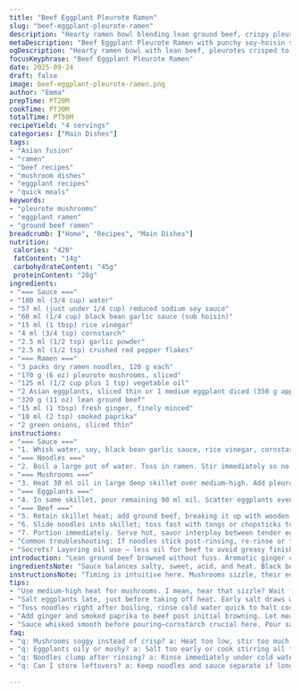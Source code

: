 ```yaml
---
title: "Beef Eggplant Pleurote Ramen"
slug: "beef-eggplant-pleurote-ramen"
description: "Hearty ramen bowl blending lean ground beef, crispy pleurotes, and tender Asian eggplants tossed in a punchy soy-hoisin sauce with a hint of rice vinegar and heat from chili flakes. Uses fresh ginger and paprika for warmth. Noodles boiled to al dente, tossed quickly to keep texture. Sauce thickened slightly with cornstarch for cling. Vegetables cooked separately in stages to lock in color and texture. Anwsering kitchen hiccups like oily or soggy eggplants with quick tricks. The dish serves 4 and takes roughly 50 minutes including prep and cooking."
metaDescription: "Beef Eggplant Pleurote Ramen with punchy soy-hoisin sauce, tender eggplants, crisp mushrooms, and al dente noodles. 50 mins, serves 4, Asian fusion flavor bold and layered."
ogDescription: "Hearty ramen bowl with lean beef, pleurotes crisped to golden, silky Asian eggplants caramelized just right, noodles tossed al dente in thickened savory sauce."
focusKeyphrase: "Beef Eggplant Pleurote Ramen"
date: 2025-09-24
draft: false
image: beef-eggplant-pleurote-ramen.png
author: "Emma"
prepTime: PT20M
cookTime: PT30M
totalTime: PT50M
recipeYield: "4 servings"
categories: ["Main Dishes"]
tags:
- "Asian fusion"
- "ramen"
- "beef recipes"
- "mushroom dishes"
- "eggplant recipes"
- "quick meals"
keywords:
- "pleurote mushrooms"
- "eggplant ramen"
- "ground beef ramen"
breadcrumb: ["Home", "Recipes", "Main Dishes"]
nutrition: 
 calories: "420"
 fatContent: "14g"
 carbohydrateContent: "45g"
 proteinContent: "28g"
ingredients:
- "=== Sauce ==="
- "180 ml (3/4 cup) water"
- "57 ml (just under 1/4 cup) reduced sodium soy sauce"
- "60 ml (1/4 cup) black bean garlic sauce (sub hoisin)"
- "15 ml (1 tbsp) rice vinegar"
- "4 ml (3/4 tsp) cornstarch"
- "2.5 ml (1/2 tsp) garlic powder"
- "2.5 ml (1/2 tsp) crushed red pepper flakes"
- "=== Ramen ==="
- "3 packs dry ramen noodles, 120 g each"
- "170 g (6 oz) pleurote mushrooms, sliced"
- "125 ml (1/2 cup plus 1 tsp) vegetable oil"
- "2 Asian eggplants, sliced thin or 1 medium eggplant diced (350 g approx)"
- "320 g (11 oz) lean ground beef"
- "15 ml (1 tbsp) fresh ginger, finely minced"
- "10 ml (2 tsp) smoked paprika"
- "2 green onions, sliced thin"
instructions:
- "=== Sauce ==="
- "1. Whisk water, soy, black bean garlic sauce, rice vinegar, cornstarch, garlic powder, and chili flakes till smooth. Set aside."
- "=== Noodles ==="
- "2. Boil a large pot of water. Toss in ramen. Stir immediately so no clumping. Watch carefully. Cook 2–3 minutes till noodles just lose bite; al dente is key. Drain and rinse under cold running water to stop cooking and strip excess surface starch. Set aside."
- "=== Mushrooms ==="
- "3. Heat 30 ml oil in large deep skillet over medium-high. Add pleurotes, spread out, don’t stir too often. Wait till bottoms golden and crisp, orange-brown patches showing, ~7 minutes. The sizzle will calm, mushrooms shrink and firm. Remove with slotted spoon to paper towel to drain; keeps mushroom integrity; no sogginess here."
- "=== Eggplants ==="
- "4. In same skillet, pour remaining 90 ml oil. Scatter eggplants evenly. Cook on medium-high. Resist moving them for 3–4 minutes — let edges caramelize, color deepens, smells turn sweet. Flip or toss gently after slices look translucent and soft, another 3–4 minutes. They should yield but not mush. Light sprinkle salt just before stopping to draw moisture without drowning the oil. Keep eggplants separate from mushrooms to preserve both textures. Slide eggplants beside mushrooms on plate."
- "=== Beef ==="
- "5. Retain skillet heat; add ground beef, breaking it up with wooden spoon. Let meat brown without stirring for first couple minutes — you want proper crust formation, not stewing. Then stir and crumble, add minced ginger and smoked paprika. Keep stirring; ginger releases sharp steam, paprika oils out. After 1–2 minutes, pour sauce in liquid form. Stir to combine, bring bubbling rapidly."
- "6. Slide noodles into skillet; toss fast with tongs or chopsticks to coat every strand in sauce before thickening traps itself. Fold in mushrooms, eggplants, and sliced green onions quickly. Heat through until sauce thickens and clings, about 1 minute more. Should be glossy and viscous, everything coated but still individual textures visible."
- "7. Portion immediately. Serve hot, savor interplay between tender eggplants, chewy noodles, crisp mushrooms, pungent beef."
- "Common troubleshooting: If noodles stick post-rinsing, re-rinse or toss with bit oil before tossing in sauce. Eggplants soggy? Next time salt early and drain excess moisture. Mushrooms not crisp? Use hot pan and minimal stirring."
- "Secrets? Layering oil use – less oil for beef to avoid greasy finish; cooking proteins last for flavor buildup. Skip black bean garlic sauce for hoisin or miso-thinned with water for different flavor twist."
introduction: "Lean ground beef browned without fuss. Aromatic ginger chiming low under bold paprika spice. Eggplants sliced broad – their glossy purple skin cracking under heat; caramel edges and silky flesh. Pleurotes, almost crispy, golden, earthy undertones. Noodles tossed al dente, coated in a dance of salty soy and sweet-spiced black bean garlic sauce, brightened with rice vinegar and heat. Cooked in waves; mushrooms first for texture, eggplants for sweetness, beef for richness, noodles to soak it all. Technique and timing matter. No mushy veg. No limp noodles. Just a grabby, layered bowl that sings umami. A riff on ramen – different. Because texture and aroma must work tight within the bowl, vibrate on your tongue."
ingredientsNote: "Sauce balances salty, sweet, acid, and heat. Black bean garlic sauce swaps hoisin for deeper umami, while cornstarch thickens fluid to coat noodles evenly. You can replace ground beef with ground turkey or pork if leaning lighter or different texture. Shitake or oyster mushrooms can sub pleurotes without losing earthiness, though pleurotes get crispier edges. Asian eggplants bring thin skin and silky insides; globe eggplants work but peel thick skins if desired. Fresh ginger is a must; powders won’t replicate sharp aroma. Oil quantity matters – layering oil prevents beef from soaking up too much and keeps mushrooms crispy. Ramen noodles should be fresh or dried; instant ramen with seasoning packets discarded, use plain noodles only and adjust sauce salt balance accordingly."
instructionsNote: "Timing is intuitive here. Mushrooms sizzle, their edges go crisp and brown before fully shrinking. Avoid constant stirring or you’ll lose that texture. Eggplants must sit in hot oil long enough to caramelize on one side before turning; this is what gives bite and avoids spongy oil-soaked cubes. Ground beef browned first without crowding lets meat develop flavor through Maillard reaction; addition of ginger and paprika follows immediately to bloom their aromatics in residual heat. Sauce whisked smooth before pour-in ensures no lumps, cornstarch works only when brought to boil. Toss noodles right after boiling before adding to skillet to keep them from sticking and becoming mush. Always finish with green onions raw for color and freshness. Don’t delay serving, the noodles will soak up sauce and lose bite quickly."
tips:
- "Use medium-high heat for mushrooms. I mean, hear that sizzle? Wait for edges to brown crisp, orange patches like burnt umber. Don’t stir too often or they steam instead of crisp. Remove with slotted spoon straight to paper towel. Keeps crunch, stops mushy puddle. Mushrooms lose moisture fast."
- "Salt eggplants late, just before taking off heat. Early salt draws water but traps oil, soggy mess. Wait 'till caramel edges form, smell sweet, almost nutty. Flip only after translucent, tender—but firm. Toss gently or flip – bruising turns into mush. Keep mushrooms and eggplants cooked separately. Textures matter drastically."
- "Toss noodles right after boiling, rinse cold water quick to halt cooking. Watch closely; 2 to 3 mins max, watch bubbles slow and noodles snap bite just gone. Use fresh or dried ramen with no seasoning packets. If noodles stick post-rinse, toss with little oil before saucing to avoid glue ball. Timing here makes huge difference."
- "Add ginger and smoked paprika to beef post initial browning. Let meat form crust first, no stirring first few minutes or beef stews, no flavor buildup. Ginger fresh and minced gives sharp aroma, paprika oils out heat and smokiness instantly. Pour sauce when beef fully browned but still slightly pink inside. Sauce thickens quicker then, clings noodles better."
- "Sauce whisked smooth before pouring—cornstarch crucial here. Pour sauce in liquid form into hot beef, stir fast, bubbles tell when thickened. Toss noodles in right after, coat every strand before sauce gels. Quick mixing prevents clumps or uneven coating. Finish with green onions raw. Keep heat moderate so sauce glosses but doesn't break."
faq:
- "q: Mushrooms soggy instead of crisp? a: Heat too low, stir too much. Mushrooms release water early then no crunch. Use hot skillet, less stirring. Remove when golden, not pale. Drain on paper towel. That stops oily sogginess fast."
- "q: Eggplants oily or mushy? a: Salt too early or cook stirring all the time. Salt pulls water but if oil is hot, eggplant soaks it up like sponge. Best to let edges caramelize firm side first, then flip. Salt just before off heat, drains moisture without drowning the pan."
- "q: Noodles clump after rinsing? a: Rinse immediately under cold water to stop starch. If still stick, toss with small amount vegetable oil. Use plain ramen noodles only. Avoid instant packs; seasoning changes salt balance. Timing is key, no long soak. Drain well to get clean strands."
- "q: Can I store leftovers? a: Keep noodles and sauce separate if long time. Refrigerate up to 2 days. Reheat gently, add splash boiling water if too thick. Mushrooms best eaten fresh but okay reheated brief. Eggplant texture softens quickly. Freeze not recommended, soggy mush likely."

---
```

